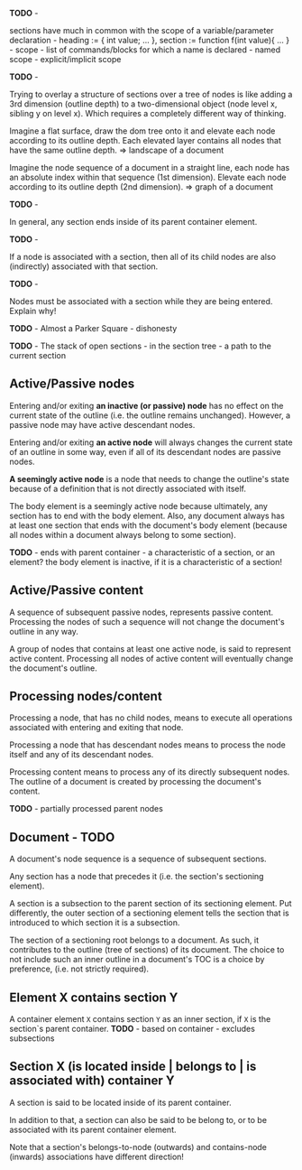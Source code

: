 
**TODO** -

sections have much in common with the scope of a variable/parameter declaration -
heading := { int value; ... }, section := function f(int value){ ... } -
scope - list of commands/blocks for which a name is declared -
named scope - explicit/implicit scope

**TODO** -

Trying to overlay a structure of sections over a tree of nodes is like adding a
3rd dimension (outline depth) to a two-dimensional object (node level x, sibling
y on level x). Which requires a completely different way of thinking.

Imagine a flat surface, draw the dom tree onto it and elevate each node according
to its outline depth. Each elevated layer contains all nodes that have the same
outline depth. => landscape of a document

Imagine the node sequence of a document in a straight line, each node has an
absolute index within that sequence (1st dimension). Elevate each node according
to its outline depth (2nd dimension). => graph of a document

**TODO** - 

In general, any section ends inside of its parent container element.

**TODO** -

If a node is associated with a section, then all of its child nodes are also
(indirectly) associated with that section.

**TODO** -

Nodes must be associated with a section while they are being entered.
Explain why!

**TODO** -
Almost a Parker Square - dishonesty

**TODO** -
The stack of open sections -
in the section tree -
a path to the current section

<!-- ======================================================================= -->
## Active/Passive nodes

Entering and/or exiting **an inactive (or passive) node** has no effect on the
current state of the outline (i.e. the outline remains unchanged). However, a
passive node may have active descendant nodes.

Entering and/or exiting **an active node** will always changes the current state
of an outline in some way, even if all of its descendant nodes are passive nodes.

**A seemingly active node** is a node that needs to change the outline's state
because of a definition that is not directly associated with itself.

The body element is a seemingly active node because ultimately, any section has
to end with the body element. Also, any document always has at least one section
that ends with the document's body element (because all nodes within a document
always belong to some section).

**TODO** -
ends with parent container - a characteristic of a section, or an element?
the body element is inactive, if it is a characteristic of a section!

<!-- ======================================================================= -->
## Active/Passive content

A sequence of subsequent passive nodes, represents passive content. Processing
the nodes of such a sequence will not change the document's outline in any way.

A group of nodes that contains at least one active node, is said to represent
active content. Processing all nodes of active content will eventually change
the document's outline.

<!-- ======================================================================= -->
## Processing nodes/content

Processing a node, that has no child nodes, means to execute all operations
associated with entering and exiting that node.

Processing a node that has descendant nodes means to process the node itself
and any of its descendant nodes.

Processing content means to process any of its directly subsequent nodes.
The outline of a document is created by processing the document's content.

**TODO** -
partially processed parent nodes

<!-- ======================================================================= -->
## Document - TODO

A document's node sequence is a sequence of subsequent sections.

Any section has a node that precedes it (i.e. the section's sectioning element).

A section is a subsection to the parent section of its sectioning element. Put
differently, the outer section of a sectioning element tells the section that
is introduced to which section it is a subsection.

The section of a sectioning root belongs to a document. As such, it contributes
to the outline (tree of sections) of its document. The choice to not include
such an inner outline in a document's TOC is a choice by preference, (i.e. not
strictly required).

<!-- ======================================================================= -->
## Element X contains section Y

A container element `X` contains section `Y` as an inner section, if `X` is the
section`s parent container. **TODO** - based on container - excludes subsections

<!-- ======================================================================= -->
## Section X (is located inside | belongs to | is associated with) container Y

A section is said to be located inside of its parent container.

In addition to that, a section can also be said to be belong to, or to be
associated with its parent container element.

Note that a section's belongs-to-node (outwards) and contains-node (inwards)
associations have different direction!

